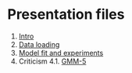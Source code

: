 # Presentation files

1. [Intro](http://htmlpreview.github.io/?https://raw.githubusercontent.com/edublancas/neural-clustering/master/notebooks/presentation/1-intro.html)
2. [Data loading](http://htmlpreview.github.io/?https://raw.githubusercontent.com/edublancas/neural-clustering/master/notebooks/presentation/2-data-loading.html)
3. [Model fit and experiments](http://htmlpreview.github.io/?https://raw.githubusercontent.com/edublancas/neural-clustering/master/notebooks/presentation/3-model-fit-and-experiments.html)
4. Criticism
    4.1. [GMM-5](http://htmlpreview.github.io/?https://raw.githubusercontent.com/edublancas/neural-clustering/master/notebooks/presentation/4-1-GMM-5-criticism.html) 